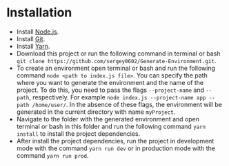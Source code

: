 #  Installation
* Install [Node.js](https://nodejs.org/).
* Install [Git](https://git-scm.com/).
* Install [Yarn](https://yarnpkg.com/en/docs/install#debian-stable).
* Download this project or run the following command in terminal or bash
```git clone https://github.com/sergey0602/Generate-Environment.git```.
* To create an environment open terminal or bash and run the following
command ```node <path to index.js file>```. You can specify the path where you want to generate the environment and the name of the project. To do this, you need to pass the flags ```--project-name``` and ```--path```, respectively. For example ```node index.js --project-name app
--path /home/user/```. In the absence of these flags, the environment will be generated in the current directory with name ```myProject```.
* Navigate to the folder with the generated environment and open terminal or
bash in this folder and run the following command ```yarn install``` to
install the project dependencies.
* After install the project dependencies, run the project in development mode with the command ```yarn run dev``` or in production mode with the command ```yarn run prod```.

